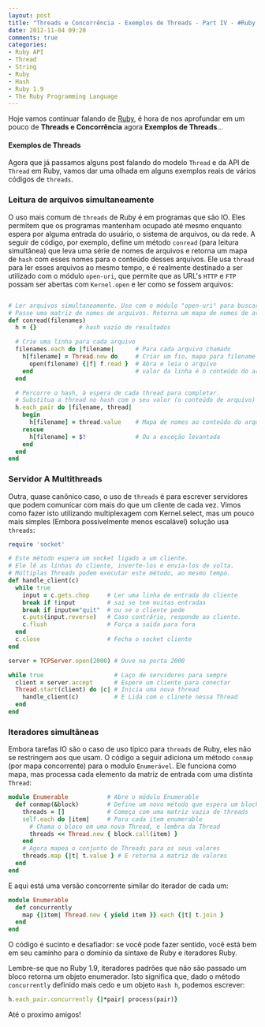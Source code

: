 ```yaml
---
layout: post
title: "Threads e Concorrência - Exemplos de Threads - Part IV - #Ruby 1.9"
date: 2012-11-04 09:20
comments: true
categories: 
- Ruby API
- Thread
- String
- Ruby
- Hash
- Ruby 1.9
- The Ruby Programming Language
---
```


Hoje vamos continuar falando de [Ruby](http://www.ruby-doc.org/core-1.9.3/), é hora de nos aprofundar em um pouco de **Threads e Concorrência** agora **Exemplos de Threads**...

#### Exemplos de Threads

Agora que já passamos alguns post falando do modelo `Thread` e da API de `Thread` em Ruby, vamos dar uma olhada em alguns
exemplos reais de vários códigos de `threads`.
<!--more-->
### Leitura de arquivos simultaneamente

O uso mais comum de `threads` de Ruby é em programas que são IO. Eles permitem que os programas mantenham ocupado até 
mesmo enquanto espera por alguma entrada do usuário, o sistema de arquivos, ou da rede. A seguir de código, por exemplo,
define um método `conread` (para leitura simultânea) que leva uma série de nomes de arquivos e retorna um mapa de `hash` 
com esses nomes para o conteúdo desses arquivos. Ele usa `thread` para ler esses arquivos ao mesmo tempo, e é realmente 
destinado a ser utilizado com o módulo `open-uri`, que permite que as URL's `HTTP` e `FTP` possam ser abertas com 
`Kernel.open` e ler como se fossem arquivos:

```ruby Lendo arquivos

# Ler arquivos simultaneamente. Use com o módulo "open-uri" para buscar URLs.
# Passe uma matriz de nomes de arquivos. Retorna um mapa de nomes de arquivos de hash para o conteúdo.
def conread(filenames)
  h = {} 			# hash vazio de resultados

  # Crie uma linha para cada arquivo
  filenames.each do |filename|      # Para cada arquivo chamado
    h[filename] = Thread.new do     # Criar um fio, mapa para filename
      open(filename) {|f| f.read }  # Abra e leia o arquivo
    end 							# valor da linha é o conteúdo do arquivo
  end

  # Percorre o hash, à espera de cada thread para completar.
  # Substitua a thread no hash com o seu valor (o conteúdo de arquivo)
  h.each_pair do |filename, thread| 
    begin
      h[filename] = thread.value    # Mapa de nomes ao conteúdo do arquivo
    rescue
      h[filename] = $!              # Ou a exceção levantada
    end
  end
end
```

### Servidor A Multithreads

Outra, quase canônico caso, o uso de `threads` é para escrever servidores que podem comunicar com mais do que um cliente
de cada vez. Vimos como fazer isto utilizando multiplexagem com Kernel.select, mas um pouco mais simples (Embora 
possivelmente menos escalável) solução usa `threads`:

```ruby Servidor a Multithreads
require 'socket'

# Este método espera um socket ligado a um cliente.
# Ele lê as linhas do cliente, inverte-los e envia-los de volta.
# Múltiplas Threads podem executar este método, ao mesmo tempo.
def handle_client(c)
  while true
    input = c.gets.chop     # Ler uma linha de entrada do cliente
    break if !input         # sai se tem muitas entradas
    break if input=="quit"  # ou se o cliente pede
    c.puts(input.reverse)   # Caso contrário, responde ao cliente.
    c.flush                 # Força a saída para fora
  end
  c.close                   # Fecha o socket cliente
end

server = TCPServer.open(2000) # Ouve na porta 2000

while true                    # Laço de servidores para sempre
  client = server.accept      # Espere um cliente para conectar
  Thread.start(client) do |c| # Inicia uma nova thread
    handle_client(c)          # E Lida com o clinete nessa Thread
  end
end
```

### Iteradores simultâneas

Embora tarefas IO são o caso de uso típico para `threads` de Ruby, eles não se restringem aos que usam. O código a seguir 
adiciona um método `conmap` (por mapa concorrente) para o modulo `Enumerável`. Ele funciona como mapa, mas processa cada
elemento da matriz de entrada com uma distinta `Thread`:

```ruby Iterador Simultâneo
module Enumerable           # Abre o módulo Enumerable
  def conmap(&block)        # Define um novo método que espera um block
    threads = []            # Começa com uma matriz vazia de threads
    self.each do |item|     # Para cada item enumerable
      # Chama o bloco em uma nova Thread, e lembra da Thread
      threads << Thread.new { block.call(item) }
    end
    # Agora mapea o conjunto de Threads para os seus valores
    threads.map {|t| t.value } # E retorna a matriz de valores
  end
end
```

E aqui está uma versão concorrente similar do iterador de cada um:

```ruby Módulo Enumerable
module Enumerable
  def concurrently
    map {|item| Thread.new { yield item }}.each {|t| t.join }
  end
end
```

O código é sucinto e desafiador: se você pode fazer sentido, você está bem em seu caminho para o domínio da sintaxe de 
Ruby e iteradores Ruby.

Lembre-se que no Ruby 1.9, iteradores padrões que não são passado um bloco retorna um objeto enumerador. Isto significa 
que, dado o método `concurrently` definido mais cedo e um objeto `Hash h`, podemos escrever:

``` ruby Método Concurrently
h.each_pair.concurrently {|*pair| process(pair)}
```

Até o proximo amigos!